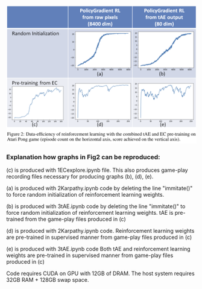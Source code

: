 ![](data_efficiency_improvements_on_pong.png)

### Explanation how graphs in Fig2 can be reproduced:

(c) is produced with 1ECexplore.ipynb file. This also produces game-play
recording files necessary for producing graphs (b), (d), (e).

(a) is produced with 2Karpathy.ipynb code by deleting the line "immitate()" to
force random initialization of reinforcement learning weights.

(b) is produced with 3tAE.ipynb code by deleting the line "immitate()" to force
random initialization of reinforcement learning weights.
tAE is pre-trained from the game-play files produced in (c)

(d) is produced with 2Karpathy.ipynb code.
Reinforcement learning weights are pre-trained in supervised manner from
game-play files produced in (c)

(e) is produced with 3tAE.ipynb code
Both tAE and reinforcement learning weights are pre-trained in supervised manner
from game-play files produced in (c)


Code requires CUDA on GPU with 12GB of DRAM.
The host system requires 32GB RAM + 128GB swap space.
